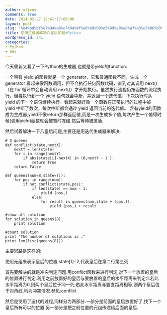 ```yaml
---
author: xljroy
comments: true
date: 2014-02-27 12:41:17+00:00
layout: post
slug: '%e4%bd%bf%e7%94%a8%e7%94%9f%e6%88%90%e5%99%a8%e8%a7%a3%e5%86%b3%e5%85%ab%e7%9a%87%e5%90%8e%e9%97%ae%e9%a2%98python'
title: 使用生成器解决八皇后问题#Python
wordpress_id: 241
categories:
- Python
- Dev
---
```


今天重新又看了一下Python的生成器,也就是带yield的function:

一个带有 yield 的函数就是一个 generator，它和普通函数不同，生成一个 generator 看起来像函数调用，但不会执行任何函数代码，直到对其调用 next()（在 for 循环中会自动调用 next()）才开始执行。虽然执行流程仍按函数的流程执行，但每执行到一个 yield 语句就会中断，并返回一个迭代值，下次执行时从 yield 的下一个语句继续执行。看起来就好像一个函数在正常执行的过程中被 yield 中断了数次，每次中断都会通过 yield 返回当前的迭代值。
含有yield的函数成为生成器,yield不像return那样返回值,而是一次生成多个值,每次产生一个值得时候(调用yield)函数就会被暂时冻结,然后等待被激活.

然后试着解决一下八皇后问题,主要还是用迭代生成器来解决.


    # 8 queens    
    def conflict(state,nextX):  
        nextY = len(state)  
        for i in range(nextY):  
            if abs(state[i]-nextX) in (0,nextY - i ):  
                return True  
        return False  

    def queens(num=8,state=()):  
        for pos in range(num):  
            if not conflict(state,pos):  
                if len(state) == num - 1:  
                    yield (pos,)  
                else:  
                    for result in queens(num,state + (pos,)):  
                        yield (pos,) + result                 

    #show all solution  
    for solution in queens(8):  
        print solution    

    #count solution   
    print "The number of solutions is :"  
    print len(list(queens(8)))




主要思路是这样的:

使用元组来表示皇后的位置,state[1]=2,代表皇后在第二行第三列.

首先要解决的就是冲突判定问题.用conflict函数来进行判定,对下一个放置的皇后的位置进行判定.利用之前放置好的皇后与要放置的皇后的水平距离来判定:1.若此水平距离为0,则两个皇后位于同一列;若此水平距离与竖直距离相等,则两个皇后位于对角线,均为冲突情况.参见:conflict

然后是使用了迭代的过程,同样分为两部分.一部分是前面的皇后放置好了,找下一个皇后所有可以的位置.另一部分是把之前位置的元组传递给后面的皇后.
